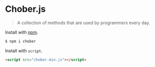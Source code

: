 # Chober.js

> A collection of methods that are used by programmers every day.

Install with [npm](https://npmjs.com/).

```sh
$ npm i chober
```

Install with `script`.

```html
<script src="chober.min.js"></script>
```

